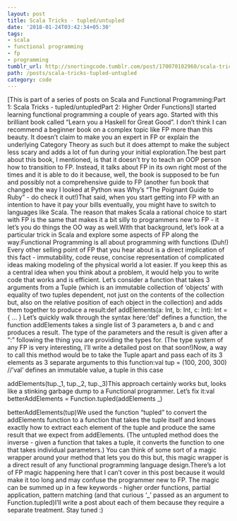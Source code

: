 ```yaml
---
layout: post
title: Scala Tricks - tupled/untupled
date: '2018-01-24T03:42:34+05:30'
tags:
- scala
- functional programming
- fp
- programming
tumblr_url: http://snortingcode.tumblr.com/post/170070102960/scala-tricks-tupleduntupled
path: /posts/scala-tricks-tupled-untupled
category: code
---
```

[This is part of a series of posts on Scala and Functional Programming:Part 1: Scala Tricks - tupled/untupledPart 2: Higher Order Functions]I started learning functional programming a couple of years ago. Started with this brilliant book called “Learn you a Haskell for Great Good”. I don’t think I can recommend a beginner book on a complex topic like FP more than this beauty. It doesn’t claim to make you an expert in FP or explain the underlying Category Theory as such but it does attempt to make the subject less scary and adds a lot of fun during your initial exploration.The best part about this book, I mentioned, is that it doesn’t try to teach an OOP person how to transition to FP. Instead, it talks about FP in its own right most of the times and it is able to do it because, well, the book is supposed to be fun and possibly not a comprehensive guide to FP (another fun book that changed the way I looked at Python was Why’s “The Poignant Guide to Ruby” - do check it out!)That said, when you start getting into FP with an intention to have it pay your bills eventually, you might have to switch to languages like Scala. The reason that makes Scala a rational choice to start with FP is the same that makes it a bit silly to programmers new to FP - it let’s you do things the OO way as well.With that background, let’s look at a particular trick in Scala and explore some aspects of FP along the way:Functional Programming is all about programming with functions (Duh!) Every other selling point of FP that you hear about is a direct implication of this fact - immutability, code reuse, concise representation of complicated ideas making modeling of the physical world a lot easier. If you keep this as a central idea when you think about a problem, it would help you to write code that works and is efficient. Let’s consider a function that takes 3 arguments from a Tuple (which is an immutable collection of ‘objects’ with equality of two tuples dependent, not just on the contents of the collection but, also on the relative position of each object in the collection) and adds them together to produce a result:def addElements(a: Int, b: Int, c: Int): Int = { ... }
Let’s quickly walk through the syntax here:‘def’ defines a function, the function addElements takes a single list of 3 parameters a, b and c and produces a result. The type of the parameters and the result is given after a “:” following the thing you are providing the types for. (The type system of any FP is very interesting, I’ll write a detailed post on that soon!)Now, a way to call this method would be to take the Tuple apart and pass each of its 3 elements as 3 separate arguments to this function:val tup = (100, 200, 300) //’val’ defines an immutable value, a tuple in this case

addElements(tup.\_1, tup.\_2, tup.\_3)This approach certainly works but, looks like a stinking garbage dump to a Functional programmer. Let’s fix it:val betterAddElements = Function.tupled(addElements \_)

betterAddElements(tup)We used the function “tupled” to convert the addElements function to a function that takes the tuple itself and knows exactly how to extract each element of the tuple and produce the same result that we expect from addElements. (The untupled method does the inverse - given a function that takes a tuple, it converts the function to one that takes individual parameters.) You can think of some sort of a magic wrapper around your method that lets you do this but, this magic wrapper is a direct result of any functional programming language design.There’s a lot of FP magic happening here that I can’t cover in this post because it would make it too long and may confuse the programmer new to FP. The magic can be summed up in a few keywords - higher order functions, partial application, pattern matching (and that curious ‘\_’ passed as an argument to Function.tupled)I’ll write a post about each of them because they require a separate treatment. Stay tuned :)
